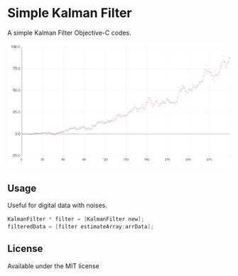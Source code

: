 Simple Kalman Filter
====================

A simple Kalman Filter Objective-C codes.

![](https://github.com/anhtukhtn/Kalman-Filter/blob/master/discontinuous_data.png)

## Usage

Useful for digital data with noises.

``` Objective-C
KalmanFilter * filter = [KalmanFilter new];
filteredData = [filter estimateArray:arrData];
```

## License

Available under the MIT license

